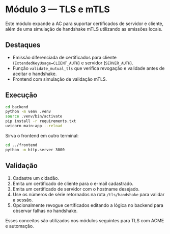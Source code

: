 # Módulo 3 &mdash; TLS e mTLS

Este módulo expande a AC para suportar certificados de servidor e cliente, além de uma simulação de handshake mTLS utilizando as emissões locais.

## Destaques

- Emissão diferenciada de certificados para cliente (`ExtendedKeyUsage=CLIENT_AUTH`) e servidor (`SERVER_AUTH`).
- Função `validate_mutual_tls` que verifica revogação e validade antes de aceitar o handshake.
- Frontend com simulação de validação mTLS.

## Execução

```bash
cd backend
python -m venv .venv
source .venv/bin/activate
pip install -r requirements.txt
uvicorn main:app --reload
```

Sirva o frontend em outro terminal:

```bash
cd ../frontend
python -m http.server 3000
```

## Validação

1. Cadastre um cidadão.
2. Emita um certificado de cliente para o e-mail cadastrado.
3. Emita um certificado de servidor com o hostname desejado.
4. Use os números de série retornados na rota `/tls/handshake` para validar a sessão.
5. Opcionalmente revogue certificados editando a lógica no backend para observar falhas no handshake.

Esses conceitos são utilizados nos módulos seguintes para TLS com ACME e automação.
